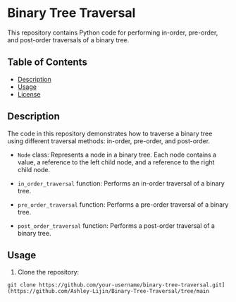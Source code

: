 # Binary Tree Traversal

This repository contains Python code for performing in-order, pre-order, and post-order traversals of a binary tree.

## Table of Contents

- [Description](#description)
- [Usage](#usage)
- [License](https://github.com/Ashley-Lijin/Binary-Tree-Traversal/blob/main/LICENSE)

## Description

The code in this repository demonstrates how to traverse a binary tree using different traversal methods: in-order, pre-order, and post-order.

- `Node` class: Represents a node in a binary tree. Each node contains a value, a reference to the left child node, and a reference to the right child node.

- `in_order_traversal` function: Performs an in-order traversal of a binary tree.

- `pre_order_traversal` function: Performs a pre-order traversal of a binary tree.

- `post_order_traversal` function: Performs a post-order traversal of a binary tree.

## Usage

1. Clone the repository:

```shell
git clone https://github.com/your-username/binary-tree-traversal.git](https://github.com/Ashley-Lijin/Binary-Tree-Traversal/tree/main
```
